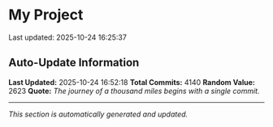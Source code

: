 # My Project


Last updated: 2025-10-24 16:25:37



















































































































































































































































































































































































































































































































































































































































































































































































































































































































































































































































































































































































































































































































































































































































































































































































































































































































































































































































































































































































































































































































































































































































































































































































































































































































































































































































































































































































































































































































































































































































































































































































































































































































































































































































































































































































































































































































































































































































































































































































































































































































































































































































































































































































































































































































































































































































































































## Auto-Update Information

**Last Updated:** 2025-10-24 16:52:18
**Total Commits:** 4140
**Random Value:** 2623
**Quote:** _The journey of a thousand miles begins with a single commit._

---
_This section is automatically generated and updated._
